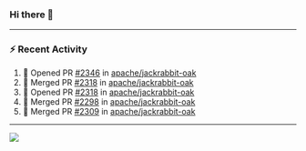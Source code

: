 ### Hi there 👋

---

### :zap: Recent Activity

<!--START_SECTION:activity-->
1. 💪 Opened PR [#2346](https://github.com/apache/jackrabbit-oak/pull/2346) in [apache/jackrabbit-oak](https://github.com/apache/jackrabbit-oak)
2. 🎉 Merged PR [#2318](https://github.com/apache/jackrabbit-oak/pull/2318) in [apache/jackrabbit-oak](https://github.com/apache/jackrabbit-oak)
3. 💪 Opened PR [#2318](https://github.com/apache/jackrabbit-oak/pull/2318) in [apache/jackrabbit-oak](https://github.com/apache/jackrabbit-oak)
4. 🎉 Merged PR [#2298](https://github.com/apache/jackrabbit-oak/pull/2298) in [apache/jackrabbit-oak](https://github.com/apache/jackrabbit-oak)
5. 🎉 Merged PR [#2309](https://github.com/apache/jackrabbit-oak/pull/2309) in [apache/jackrabbit-oak](https://github.com/apache/jackrabbit-oak)
<!--END_SECTION:activity-->

---

<!--
**fabriziofortino/fabriziofortino** is a ✨ _special_ ✨ repository because its `README.md` (this file) appears on your GitHub profile.

Here are some ideas to get you started:

- 🔭 I’m currently working on ...
- 🌱 I’m currently learning ...
- 👯 I’m looking to collaborate on ...
- 🤔 I’m looking for help with ...
- 💬 Ask me about ...
- 📫 How to reach me: ...
- 😄 Pronouns: ...
- ⚡ Fun fact: ...
-->
![](https://komarev.com/ghpvc/?username=fabriziofortino)
